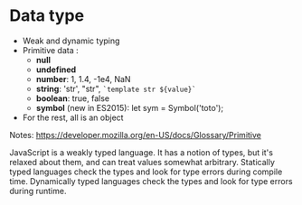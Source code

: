 <!-- .slide:-->

# Data type

- Weak and dynamic typing
- Primitive data :
    * **null**
    * **undefined**
    * **number**: 1, 1.4, -1e4, NaN
    * **string**: 'str', "str", `` `template str ${value}` ``
    * **boolean**: true, false
    * **symbol** (new in ES2015): let sym = Symbol('toto');
- For the rest, all is an object

Notes:
https://developer.mozilla.org/en-US/docs/Glossary/Primitive

JavaScript is a weakly typed language. It has a notion of types, but it's relaxed about them, and can treat values somewhat arbitrary.
Statically typed languages check the types and look for type errors during compile time.
Dynamically typed languages check the types and look for type errors during runtime.

